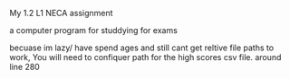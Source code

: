 My 1.2 L1 NECA assignment 

a computer program for studdying for exams


becuase im lazy/ have spend ages and still cant get reltive file paths to work, You will need to confiquer path for the high scores csv file. around line 280